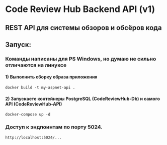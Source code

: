 # Code Review Hub Backend API (v1)
## REST API для системы обзоров и обсёров кода


## Запуск:
### Команды написаны для PS Windows, но думаю не сильно отличаются на линуксе
#### 1) Выполнить сборку образа приложения
    docker build -t my-aspnet-api .
#### 2) Запускаете контейнеры PostgreSQL (CodeReviewHub-Db) и самого API (CodeReviewHub-API)
    docker-compose up -d

### Доступ к эндпоинтам по порту 5024.
    http://localhost:5024/... 
